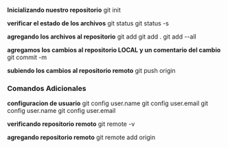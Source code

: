 **Inicializando nuestro repositorio**
git init

**verificar el estado de los archivos**
git status
git status -s

**agregando los archivos al repositorio**
git add <nombrearchivo>
git add .
git add --all

**agregamos los cambios al repositorio LOCAL y un comentario del cambio**
git commit -m <comentario>

**subiendo los cambios al repositorio remoto**
git push origin <ramaprincipal>

### Comandos Adicionales
**configuracion de usuario**
git config user.name
git config user.email
git config user.name <usuariogithub>
git config user.email <correogithub>

**verificando repositorio remoto**
git remote -v

**agregando repositorio remoto**
git remote add origin <enlacerepositoriogithub>
